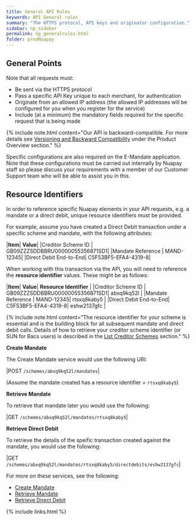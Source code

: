 ```yaml
---
title: General API Rules
keywords: API General rules
summary: "The HTTPS protocol, API keys and originator configuration."
sidebar: np_sidebar
permalink: np_generalrules.html
folder: prodNuapay
---
```


## General Points

<p>Note that all requests must:</p>

* Be sent via the HTTPS protocol
* Pass a specific API Key unique to each merchant, for authentication
* Originate from an allowed IP address (the allowed IP addresses will be configured for you when you register for the service)
* Include (at a minimum) the mandatory fields required for the specific request that is being made

{% include note.html content="Our API is backward-compatible. For more details see [Versioning and Backward Compatibility](prod_versioning.html) under the Product Overview section." %}

<p>Specific configurations are also required on the E-Mandate application. Note that these configurations must be carried out internally by Nuapay staff so please discuss your requirements with a member of our Customer Support team who will be able to assist you in this.</p>

## Resource Identifiers

In order to reference specific Nuapay elements in your API requests, e.g. a mandate or a direct debit, unique resource identifiers must be provided.

For example, assume you have created a Direct Debit transaction under a specific scheme and mandate, with the following attributes:

|**Item**| **Value**|
|Creditor Scheme ID | GB09ZZZSDDBBRU00000055356871SD1|
|Mandate Reference | MAND-12345|
|Direct Debit End-to-End| C5F53BF5-EFA4-4319-8|

When working with this transaction via the API, you will need to reference the **resource identifier** values. 
These might be as follows:

|**Item**| **Value**| **Resource Identifier** |
|Creditor Scheme ID | GB09ZZZSDDBBRU00000055356871SD1| abxq9kq52l |
|Mandate Reference | MAND-12345| rtsxq8kaby5 | 
|Direct Debit End-to-End| C5F53BF5-EFA4-4319-8| eshw2137gfc |

{% include note.html content="The resource identifier for your scheme is essential and is the building block for all subsequent mandate and direct debit calls. Details of how to retrieve your creditor scheme identifier (or SUN for Bacs users) is described in the [List Creditor Schemes](np_listcredscheme.html) section." %}

**Create Mandate**

The Create Mandate service would use the following URI:

|POST `/schemes/abxq9kq52l/mandates`|

(Assume the mandate created has a resource identifier = `rtsxq8kaby5`)

**Retrieve Mandate**

To retrieve that mandate later you would use the following:

|GET `/schemes/abxq9kq52l/mandates/rtsxq8kaby5`|

**Retrieve Direct Debit**

To retrieve the details of the speific transaction created against the mandate, you would use the following:

|GET `/schemes/abxq9kq52l/mandates/rtsxq8kaby5/directdebits/eshw2137gfc`|

For more on these services, see the following:

* [Create Mandate](np_createmandate.html)
* [Retrieve Mandate](np_retrievemandate.html)
* [Retrieve Direct Debit](np_retrievedirectdebit.html)


{% include links.html %}
